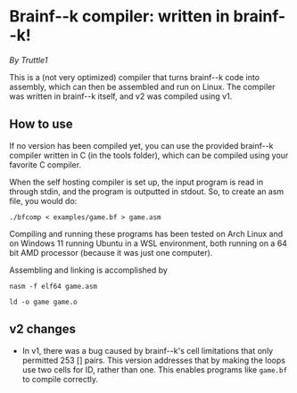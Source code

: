 # Brainf--k compiler: written in brainf--k!
*By Truttle1*

This is a (not very optimized) compiler that turns brainf--k code into assembly, which can then be assembled and run on Linux. The compiler was written in brainf--k itself, and v2 was compiled using v1.

## How to use

If no version has been compiled yet, you can use the provided brainf--k compiler written in C (in the tools folder), which can be compiled using your favorite C compiler.

When the self hosting compiler is set up, the input program is read in through stdin, and the program is outputted in stdout. So, to create an asm file, you would do:

`./bfcomp < examples/game.bf > game.asm`

Compiling and running these programs has been tested on Arch Linux and on Windows 11 running Ubuntu in a WSL environment, both running on a 64 bit AMD processor (because it was just one computer).

Assembling and linking is accomplished by

`nasm -f elf64 game.asm`

`ld -o game game.o`



## v2 changes
- In v1, there was a bug caused by brainf--k's cell limitations that only permitted 253 [] pairs. This version addresses that by making the loops use two cells for ID, rather than one. This enables programs like `game.bf` to compile correctly.